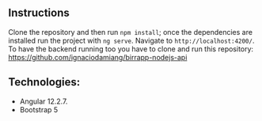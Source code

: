 ## Instructions
Clone the repository and then run `npm install`; once the dependencies are installed run the project with `ng serve`. Navigate to `http://localhost:4200/`. </br>
To have the backend running too you have to clone and run this repository:
https://github.com/ignaciodamiang/birrapp-nodejs-api

## Technologies:
- Angular 12.2.7.
- Bootstrap 5
